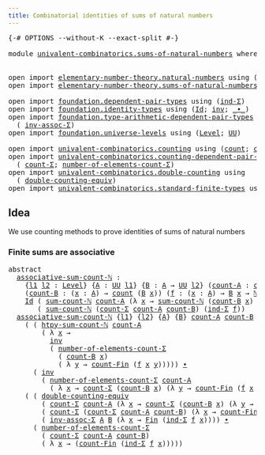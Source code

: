 ```yaml
---
title: Combinatorial identities of sums of natural numbers
---
```


<pre class="Agda"><a id="77" class="Symbol">{-#</a> <a id="81" class="Keyword">OPTIONS</a> <a id="89" class="Pragma">--without-K</a> <a id="101" class="Pragma">--exact-split</a> <a id="115" class="Symbol">#-}</a>

<a id="120" class="Keyword">module</a> <a id="127" href="univalent-combinatorics.sums-of-natural-numbers.html" class="Module">univalent-combinatorics.sums-of-natural-numbers</a> <a id="175" class="Keyword">where</a>


<a id="183" class="Keyword">open</a> <a id="188" class="Keyword">import</a> <a id="195" href="elementary-number-theory.natural-numbers.html" class="Module">elementary-number-theory.natural-numbers</a> <a id="236" class="Keyword">using</a> <a id="242" class="Symbol">(</a><a id="243" href="elementary-number-theory.natural-numbers.html#1548" class="Datatype">ℕ</a><a id="244" class="Symbol">)</a>
<a id="246" class="Keyword">open</a> <a id="251" class="Keyword">import</a> <a id="258" href="elementary-number-theory.sums-of-natural-numbers.html" class="Module">elementary-number-theory.sums-of-natural-numbers</a> <a id="307" class="Keyword">public</a>

<a id="315" class="Keyword">open</a> <a id="320" class="Keyword">import</a> <a id="327" href="foundation.dependent-pair-types.html" class="Module">foundation.dependent-pair-types</a> <a id="359" class="Keyword">using</a> <a id="365" class="Symbol">(</a><a id="366" href="foundation-core.dependent-pair-types.html#743" class="Function">ind-Σ</a><a id="371" class="Symbol">)</a>
<a id="373" class="Keyword">open</a> <a id="378" class="Keyword">import</a> <a id="385" href="foundation.identity-types.html" class="Module">foundation.identity-types</a> <a id="411" class="Keyword">using</a> <a id="417" class="Symbol">(</a><a id="418" href="foundation-core.identity-types.html#1767" class="Datatype">Id</a><a id="420" class="Symbol">;</a> <a id="422" href="foundation-core.identity-types.html#2729" class="Function">inv</a><a id="425" class="Symbol">;</a> <a id="427" href="foundation-core.identity-types.html#2425" class="Function Operator">_∙_</a><a id="430" class="Symbol">)</a>
<a id="432" class="Keyword">open</a> <a id="437" class="Keyword">import</a> <a id="444" href="foundation.type-arithmetic-dependent-pair-types.html" class="Module">foundation.type-arithmetic-dependent-pair-types</a> <a id="492" class="Keyword">using</a>
  <a id="500" class="Symbol">(</a> <a id="502" href="foundation-core.type-arithmetic-dependent-pair-types.html#5808" class="Function">inv-assoc-Σ</a><a id="513" class="Symbol">)</a>
<a id="515" class="Keyword">open</a> <a id="520" class="Keyword">import</a> <a id="527" href="foundation.universe-levels.html" class="Module">foundation.universe-levels</a> <a id="554" class="Keyword">using</a> <a id="560" class="Symbol">(</a><a id="561" href="Agda.Primitive.html#597" class="Postulate">Level</a><a id="566" class="Symbol">;</a> <a id="568" href="foundation-core.universe-levels.html#235" class="Primitive">UU</a><a id="570" class="Symbol">)</a>

<a id="573" class="Keyword">open</a> <a id="578" class="Keyword">import</a> <a id="585" href="univalent-combinatorics.counting.html" class="Module">univalent-combinatorics.counting</a> <a id="618" class="Keyword">using</a> <a id="624" class="Symbol">(</a><a id="625" href="univalent-combinatorics.counting.html#1901" class="Function">count</a><a id="630" class="Symbol">;</a> <a id="632" href="univalent-combinatorics.counting.html#3010" class="Function">count-Fin</a><a id="641" class="Symbol">)</a>
<a id="643" class="Keyword">open</a> <a id="648" class="Keyword">import</a> <a id="655" href="univalent-combinatorics.counting-dependent-pair-types.html" class="Module">univalent-combinatorics.counting-dependent-pair-types</a> <a id="709" class="Keyword">using</a>
  <a id="717" class="Symbol">(</a> <a id="719" href="univalent-combinatorics.counting-dependent-pair-types.html#3958" class="Function">count-Σ</a><a id="726" class="Symbol">;</a> <a id="728" href="univalent-combinatorics.counting-dependent-pair-types.html#4936" class="Function">number-of-elements-count-Σ</a><a id="754" class="Symbol">)</a>
<a id="756" class="Keyword">open</a> <a id="761" class="Keyword">import</a> <a id="768" href="univalent-combinatorics.double-counting.html" class="Module">univalent-combinatorics.double-counting</a> <a id="808" class="Keyword">using</a>
  <a id="816" class="Symbol">(</a> <a id="818" href="univalent-combinatorics.double-counting.html#798" class="Function">double-counting-equiv</a><a id="839" class="Symbol">)</a>
<a id="841" class="Keyword">open</a> <a id="846" class="Keyword">import</a> <a id="853" href="univalent-combinatorics.standard-finite-types.html" class="Module">univalent-combinatorics.standard-finite-types</a> <a id="899" class="Keyword">using</a> <a id="905" class="Symbol">(</a><a id="906" href="univalent-combinatorics.standard-finite-types.html#2392" class="Function">Fin</a><a id="909" class="Symbol">)</a>
</pre>
## Idea

We use counting methods to prove identities of sums of natural numbers

### Finite sums are associative

<pre class="Agda"><a id="1038" class="Keyword">abstract</a>
  <a id="associative-sum-count-ℕ"></a><a id="1049" href="univalent-combinatorics.sums-of-natural-numbers.html#1049" class="Function">associative-sum-count-ℕ</a> <a id="1073" class="Symbol">:</a>
    <a id="1079" class="Symbol">{</a><a id="1080" href="univalent-combinatorics.sums-of-natural-numbers.html#1080" class="Bound">l1</a> <a id="1083" href="univalent-combinatorics.sums-of-natural-numbers.html#1083" class="Bound">l2</a> <a id="1086" class="Symbol">:</a> <a id="1088" href="Agda.Primitive.html#597" class="Postulate">Level</a><a id="1093" class="Symbol">}</a> <a id="1095" class="Symbol">{</a><a id="1096" href="univalent-combinatorics.sums-of-natural-numbers.html#1096" class="Bound">A</a> <a id="1098" class="Symbol">:</a> <a id="1100" href="foundation-core.universe-levels.html#235" class="Primitive">UU</a> <a id="1103" href="univalent-combinatorics.sums-of-natural-numbers.html#1080" class="Bound">l1</a><a id="1105" class="Symbol">}</a> <a id="1107" class="Symbol">{</a><a id="1108" href="univalent-combinatorics.sums-of-natural-numbers.html#1108" class="Bound">B</a> <a id="1110" class="Symbol">:</a> <a id="1112" href="univalent-combinatorics.sums-of-natural-numbers.html#1096" class="Bound">A</a> <a id="1114" class="Symbol">→</a> <a id="1116" href="foundation-core.universe-levels.html#235" class="Primitive">UU</a> <a id="1119" href="univalent-combinatorics.sums-of-natural-numbers.html#1083" class="Bound">l2</a><a id="1121" class="Symbol">}</a> <a id="1123" class="Symbol">(</a><a id="1124" href="univalent-combinatorics.sums-of-natural-numbers.html#1124" class="Bound">count-A</a> <a id="1132" class="Symbol">:</a> <a id="1134" href="univalent-combinatorics.counting.html#1901" class="Function">count</a> <a id="1140" href="univalent-combinatorics.sums-of-natural-numbers.html#1096" class="Bound">A</a><a id="1141" class="Symbol">)</a>
    <a id="1147" class="Symbol">(</a><a id="1148" href="univalent-combinatorics.sums-of-natural-numbers.html#1148" class="Bound">count-B</a> <a id="1156" class="Symbol">:</a> <a id="1158" class="Symbol">(</a><a id="1159" href="univalent-combinatorics.sums-of-natural-numbers.html#1159" class="Bound">x</a> <a id="1161" class="Symbol">:</a> <a id="1163" href="univalent-combinatorics.sums-of-natural-numbers.html#1096" class="Bound">A</a><a id="1164" class="Symbol">)</a> <a id="1166" class="Symbol">→</a> <a id="1168" href="univalent-combinatorics.counting.html#1901" class="Function">count</a> <a id="1174" class="Symbol">(</a><a id="1175" href="univalent-combinatorics.sums-of-natural-numbers.html#1108" class="Bound">B</a> <a id="1177" href="univalent-combinatorics.sums-of-natural-numbers.html#1159" class="Bound">x</a><a id="1178" class="Symbol">))</a> <a id="1181" class="Symbol">(</a><a id="1182" href="univalent-combinatorics.sums-of-natural-numbers.html#1182" class="Bound">f</a> <a id="1184" class="Symbol">:</a> <a id="1186" class="Symbol">(</a><a id="1187" href="univalent-combinatorics.sums-of-natural-numbers.html#1187" class="Bound">x</a> <a id="1189" class="Symbol">:</a> <a id="1191" href="univalent-combinatorics.sums-of-natural-numbers.html#1096" class="Bound">A</a><a id="1192" class="Symbol">)</a> <a id="1194" class="Symbol">→</a> <a id="1196" href="univalent-combinatorics.sums-of-natural-numbers.html#1108" class="Bound">B</a> <a id="1198" href="univalent-combinatorics.sums-of-natural-numbers.html#1187" class="Bound">x</a> <a id="1200" class="Symbol">→</a> <a id="1202" href="elementary-number-theory.natural-numbers.html#1548" class="Datatype">ℕ</a><a id="1203" class="Symbol">)</a> <a id="1205" class="Symbol">→</a>
    <a id="1211" href="foundation-core.identity-types.html#1767" class="Datatype">Id</a> <a id="1214" class="Symbol">(</a> <a id="1216" href="elementary-number-theory.sums-of-natural-numbers.html#1661" class="Function">sum-count-ℕ</a> <a id="1228" href="univalent-combinatorics.sums-of-natural-numbers.html#1124" class="Bound">count-A</a> <a id="1236" class="Symbol">(λ</a> <a id="1239" href="univalent-combinatorics.sums-of-natural-numbers.html#1239" class="Bound">x</a> <a id="1241" class="Symbol">→</a> <a id="1243" href="elementary-number-theory.sums-of-natural-numbers.html#1661" class="Function">sum-count-ℕ</a> <a id="1255" class="Symbol">(</a><a id="1256" href="univalent-combinatorics.sums-of-natural-numbers.html#1148" class="Bound">count-B</a> <a id="1264" href="univalent-combinatorics.sums-of-natural-numbers.html#1239" class="Bound">x</a><a id="1265" class="Symbol">)</a> <a id="1267" class="Symbol">(</a><a id="1268" href="univalent-combinatorics.sums-of-natural-numbers.html#1182" class="Bound">f</a> <a id="1270" href="univalent-combinatorics.sums-of-natural-numbers.html#1239" class="Bound">x</a><a id="1271" class="Symbol">)))</a>
       <a id="1282" class="Symbol">(</a> <a id="1284" href="elementary-number-theory.sums-of-natural-numbers.html#1661" class="Function">sum-count-ℕ</a> <a id="1296" class="Symbol">(</a><a id="1297" href="univalent-combinatorics.counting-dependent-pair-types.html#3958" class="Function">count-Σ</a> <a id="1305" href="univalent-combinatorics.sums-of-natural-numbers.html#1124" class="Bound">count-A</a> <a id="1313" href="univalent-combinatorics.sums-of-natural-numbers.html#1148" class="Bound">count-B</a><a id="1320" class="Symbol">)</a> <a id="1322" class="Symbol">(</a><a id="1323" href="foundation-core.dependent-pair-types.html#743" class="Function">ind-Σ</a> <a id="1329" href="univalent-combinatorics.sums-of-natural-numbers.html#1182" class="Bound">f</a><a id="1330" class="Symbol">))</a>
  <a id="1335" href="univalent-combinatorics.sums-of-natural-numbers.html#1049" class="Function">associative-sum-count-ℕ</a> <a id="1359" class="Symbol">{</a><a id="1360" href="univalent-combinatorics.sums-of-natural-numbers.html#1360" class="Bound">l1</a><a id="1362" class="Symbol">}</a> <a id="1364" class="Symbol">{</a><a id="1365" href="univalent-combinatorics.sums-of-natural-numbers.html#1365" class="Bound">l2</a><a id="1367" class="Symbol">}</a> <a id="1369" class="Symbol">{</a><a id="1370" href="univalent-combinatorics.sums-of-natural-numbers.html#1370" class="Bound">A</a><a id="1371" class="Symbol">}</a> <a id="1373" class="Symbol">{</a><a id="1374" href="univalent-combinatorics.sums-of-natural-numbers.html#1374" class="Bound">B</a><a id="1375" class="Symbol">}</a> <a id="1377" href="univalent-combinatorics.sums-of-natural-numbers.html#1377" class="Bound">count-A</a> <a id="1385" href="univalent-combinatorics.sums-of-natural-numbers.html#1385" class="Bound">count-B</a> <a id="1393" href="univalent-combinatorics.sums-of-natural-numbers.html#1393" class="Bound">f</a> <a id="1395" class="Symbol">=</a>
    <a id="1401" class="Symbol">(</a> <a id="1403" class="Symbol">(</a> <a id="1405" href="elementary-number-theory.sums-of-natural-numbers.html#2380" class="Function">htpy-sum-count-ℕ</a> <a id="1422" href="univalent-combinatorics.sums-of-natural-numbers.html#1377" class="Bound">count-A</a>
        <a id="1438" class="Symbol">(</a> <a id="1440" class="Symbol">λ</a> <a id="1442" href="univalent-combinatorics.sums-of-natural-numbers.html#1442" class="Bound">x</a> <a id="1444" class="Symbol">→</a>
          <a id="1456" href="foundation-core.identity-types.html#2729" class="Function">inv</a>
          <a id="1470" class="Symbol">(</a> <a id="1472" href="univalent-combinatorics.counting-dependent-pair-types.html#4936" class="Function">number-of-elements-count-Σ</a>
            <a id="1511" class="Symbol">(</a> <a id="1513" href="univalent-combinatorics.sums-of-natural-numbers.html#1385" class="Bound">count-B</a> <a id="1521" href="univalent-combinatorics.sums-of-natural-numbers.html#1442" class="Bound">x</a><a id="1522" class="Symbol">)</a>
            <a id="1536" class="Symbol">(</a> <a id="1538" class="Symbol">λ</a> <a id="1540" href="univalent-combinatorics.sums-of-natural-numbers.html#1540" class="Bound">y</a> <a id="1542" class="Symbol">→</a> <a id="1544" href="univalent-combinatorics.counting.html#3010" class="Function">count-Fin</a> <a id="1554" class="Symbol">(</a><a id="1555" href="univalent-combinatorics.sums-of-natural-numbers.html#1393" class="Bound">f</a> <a id="1557" href="univalent-combinatorics.sums-of-natural-numbers.html#1442" class="Bound">x</a> <a id="1559" href="univalent-combinatorics.sums-of-natural-numbers.html#1540" class="Bound">y</a><a id="1560" class="Symbol">)))))</a> <a id="1566" href="foundation-core.identity-types.html#2425" class="Function Operator">∙</a>
      <a id="1574" class="Symbol">(</a> <a id="1576" href="foundation-core.identity-types.html#2729" class="Function">inv</a>
        <a id="1588" class="Symbol">(</a> <a id="1590" href="univalent-combinatorics.counting-dependent-pair-types.html#4936" class="Function">number-of-elements-count-Σ</a> <a id="1617" href="univalent-combinatorics.sums-of-natural-numbers.html#1377" class="Bound">count-A</a>
          <a id="1635" class="Symbol">(</a> <a id="1637" class="Symbol">λ</a> <a id="1639" href="univalent-combinatorics.sums-of-natural-numbers.html#1639" class="Bound">x</a> <a id="1641" class="Symbol">→</a> <a id="1643" href="univalent-combinatorics.counting-dependent-pair-types.html#3958" class="Function">count-Σ</a> <a id="1651" class="Symbol">(</a><a id="1652" href="univalent-combinatorics.sums-of-natural-numbers.html#1385" class="Bound">count-B</a> <a id="1660" href="univalent-combinatorics.sums-of-natural-numbers.html#1639" class="Bound">x</a><a id="1661" class="Symbol">)</a> <a id="1663" class="Symbol">(λ</a> <a id="1666" href="univalent-combinatorics.sums-of-natural-numbers.html#1666" class="Bound">y</a> <a id="1668" class="Symbol">→</a> <a id="1670" href="univalent-combinatorics.counting.html#3010" class="Function">count-Fin</a> <a id="1680" class="Symbol">(</a><a id="1681" href="univalent-combinatorics.sums-of-natural-numbers.html#1393" class="Bound">f</a> <a id="1683" href="univalent-combinatorics.sums-of-natural-numbers.html#1639" class="Bound">x</a> <a id="1685" href="univalent-combinatorics.sums-of-natural-numbers.html#1666" class="Bound">y</a><a id="1686" class="Symbol">))))))</a> <a id="1693" href="foundation-core.identity-types.html#2425" class="Function Operator">∙</a>
    <a id="1699" class="Symbol">(</a> <a id="1701" class="Symbol">(</a> <a id="1703" href="univalent-combinatorics.double-counting.html#798" class="Function">double-counting-equiv</a>
        <a id="1733" class="Symbol">(</a> <a id="1735" href="univalent-combinatorics.counting-dependent-pair-types.html#3958" class="Function">count-Σ</a> <a id="1743" href="univalent-combinatorics.sums-of-natural-numbers.html#1377" class="Bound">count-A</a> <a id="1751" class="Symbol">(λ</a> <a id="1754" href="univalent-combinatorics.sums-of-natural-numbers.html#1754" class="Bound">x</a> <a id="1756" class="Symbol">→</a> <a id="1758" href="univalent-combinatorics.counting-dependent-pair-types.html#3958" class="Function">count-Σ</a> <a id="1766" class="Symbol">(</a><a id="1767" href="univalent-combinatorics.sums-of-natural-numbers.html#1385" class="Bound">count-B</a> <a id="1775" href="univalent-combinatorics.sums-of-natural-numbers.html#1754" class="Bound">x</a><a id="1776" class="Symbol">)</a> <a id="1778" class="Symbol">(λ</a> <a id="1781" href="univalent-combinatorics.sums-of-natural-numbers.html#1781" class="Bound">y</a> <a id="1783" class="Symbol">→</a> <a id="1785" href="univalent-combinatorics.counting.html#3010" class="Function">count-Fin</a> <a id="1795" class="Symbol">(</a><a id="1796" href="univalent-combinatorics.sums-of-natural-numbers.html#1393" class="Bound">f</a> <a id="1798" href="univalent-combinatorics.sums-of-natural-numbers.html#1754" class="Bound">x</a> <a id="1800" href="univalent-combinatorics.sums-of-natural-numbers.html#1781" class="Bound">y</a><a id="1801" class="Symbol">))))</a>
        <a id="1814" class="Symbol">(</a> <a id="1816" href="univalent-combinatorics.counting-dependent-pair-types.html#3958" class="Function">count-Σ</a> <a id="1824" class="Symbol">(</a><a id="1825" href="univalent-combinatorics.counting-dependent-pair-types.html#3958" class="Function">count-Σ</a> <a id="1833" href="univalent-combinatorics.sums-of-natural-numbers.html#1377" class="Bound">count-A</a> <a id="1841" href="univalent-combinatorics.sums-of-natural-numbers.html#1385" class="Bound">count-B</a><a id="1848" class="Symbol">)</a> <a id="1850" class="Symbol">(λ</a> <a id="1853" href="univalent-combinatorics.sums-of-natural-numbers.html#1853" class="Bound">x</a> <a id="1855" class="Symbol">→</a> <a id="1857" href="univalent-combinatorics.counting.html#3010" class="Function">count-Fin</a> <a id="1867" class="Symbol">(</a><a id="1868" href="foundation-core.dependent-pair-types.html#743" class="Function">ind-Σ</a> <a id="1874" href="univalent-combinatorics.sums-of-natural-numbers.html#1393" class="Bound">f</a> <a id="1876" href="univalent-combinatorics.sums-of-natural-numbers.html#1853" class="Bound">x</a><a id="1877" class="Symbol">)))</a>
        <a id="1889" class="Symbol">(</a> <a id="1891" href="foundation-core.type-arithmetic-dependent-pair-types.html#5808" class="Function">inv-assoc-Σ</a> <a id="1903" href="univalent-combinatorics.sums-of-natural-numbers.html#1370" class="Bound">A</a> <a id="1905" href="univalent-combinatorics.sums-of-natural-numbers.html#1374" class="Bound">B</a> <a id="1907" class="Symbol">(λ</a> <a id="1910" href="univalent-combinatorics.sums-of-natural-numbers.html#1910" class="Bound">x</a> <a id="1912" class="Symbol">→</a> <a id="1914" href="univalent-combinatorics.standard-finite-types.html#2392" class="Function">Fin</a> <a id="1918" class="Symbol">(</a><a id="1919" href="foundation-core.dependent-pair-types.html#743" class="Function">ind-Σ</a> <a id="1925" href="univalent-combinatorics.sums-of-natural-numbers.html#1393" class="Bound">f</a> <a id="1927" href="univalent-combinatorics.sums-of-natural-numbers.html#1910" class="Bound">x</a><a id="1928" class="Symbol">))))</a> <a id="1933" href="foundation-core.identity-types.html#2425" class="Function Operator">∙</a>
      <a id="1941" class="Symbol">(</a> <a id="1943" href="univalent-combinatorics.counting-dependent-pair-types.html#4936" class="Function">number-of-elements-count-Σ</a>
        <a id="1978" class="Symbol">(</a> <a id="1980" href="univalent-combinatorics.counting-dependent-pair-types.html#3958" class="Function">count-Σ</a> <a id="1988" href="univalent-combinatorics.sums-of-natural-numbers.html#1377" class="Bound">count-A</a> <a id="1996" href="univalent-combinatorics.sums-of-natural-numbers.html#1385" class="Bound">count-B</a><a id="2003" class="Symbol">)</a>
        <a id="2013" class="Symbol">(</a> <a id="2015" class="Symbol">λ</a> <a id="2017" href="univalent-combinatorics.sums-of-natural-numbers.html#2017" class="Bound">x</a> <a id="2019" class="Symbol">→</a> <a id="2021" class="Symbol">(</a><a id="2022" href="univalent-combinatorics.counting.html#3010" class="Function">count-Fin</a> <a id="2032" class="Symbol">(</a><a id="2033" href="foundation-core.dependent-pair-types.html#743" class="Function">ind-Σ</a> <a id="2039" href="univalent-combinatorics.sums-of-natural-numbers.html#1393" class="Bound">f</a> <a id="2041" href="univalent-combinatorics.sums-of-natural-numbers.html#2017" class="Bound">x</a><a id="2042" class="Symbol">)))))</a>
</pre>